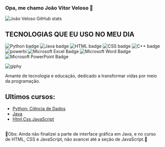 ### Opa, me chamo João Vitor Veloso 👋

![João Veloso GitHub stats](https://github-readme-stats.vercel.app/api?username=Joao2-4&show_icons=true&theme=shadow_red)


## TECNOLOGIAS QUE EU USO NO MEU DIA

<img src="https://img.shields.io/badge/Python-14354C?style=for-the-badge&logo=python&logoColor=white" alt="Python badge"> <img src="https://img.shields.io/badge/Java-ED8B00?style=for-the-badge&logo=openjdk&logoColor=white" alt="Java badge"> <img src="https://img.shields.io/badge/HTML-239120?style=for-the-badge&logo=html5&logoColor=white" alt="HTML badge"> <img src="https://img.shields.io/badge/CSS-239120?style=for-the-badge&logo=css3&logoColor=white" alt="CSS badge"> <img src="https://img.shields.io/badge/C%2B%2B-00599C?style=for-the-badge&logo=c%2B%2B&logoColor=white" alt="C++ badge"> ![powerbi](https://github.com/Joao2-4/Joao2-4/assets/143021352/c2120453-3313-4e4d-8653-c05e4e006b7f) <img src="https://img.shields.io/badge/Microsoft_Excel-217346?style=for-the-badge&logo=microsoft-excel&logoColor=white" alt="Microsoft Excel Badge"> <img src="https://img.shields.io/badge/Microsoft_Word-2B579A?style=for-the-badge&logo=microsoft-word&logoColor=white" alt="Microsoft Word Badge"> <img src="https://img.shields.io/badge/Microsoft_PowerPoint-B7472A?style=for-the-badge&logo=microsoft-powerpoint&logoColor=white" alt="Microsoft PowerPoint Badge">







![giphy](https://github.com/Joao2-4/Joao2-4/assets/143021352/80ce581c-ccf0-40cc-909e-3464c2d6b9ca)


Amante de tecnologia e educação, dedicado a transformar vidas por meio da programação.

## Ultimos cursos: 
<ul>
  <li><a href="https://www.udemy.com/course/python-data-science-para-iniciantes/">Python: Ciência de Dados</a></li>
  <li><a href="https://www.udemy.com/course/java-curso-completo/">Java</a></li>
  <li><a href="https://www.udemy.com/course/curso-web-design-fundamentos-aprenda-html-css-e-javascript/">Html,Css,JavaScript</a></li>
</ul>
<br>
🔴Obs: Ainda não finalizei a parte de interface gráfica em Java, e no curso de HTML, CSS e JavaScript, não avancei até a seção de JavaScript.🔴

